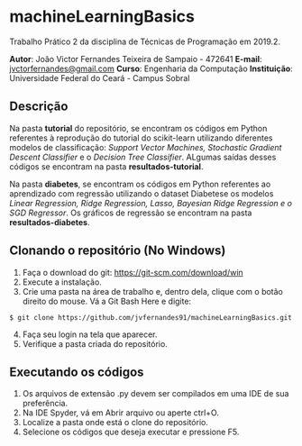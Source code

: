 # machineLearningBasics
Trabalho Prático 2 da disciplina de Técnicas de Programação em 2019.2.

**Autor**: João Victor Fernandes Teixeira de Sampaio - 472641
**E-mail**: jvctorfernandes@gmail.com
**Curso**: Engenharia da Computação
**Instituição**: Universidade Federal do Ceará - Campus Sobral

## Descrição
Na pasta **tutorial** do repositório, se encontram os códigos em Python referentes à reprodução do tutorial do scikit-learn utilizando diferentes modelos de classificação: *Support Vector Machines, Stochastic Gradient Descent Classifier* e o *Decision Tree Classifier*. ALgumas saídas desses códigos se encontram na pasta **resultados-tutorial**.

Na pasta **diabetes**, se encontram os códigos em Python referentes ao aprendizado com regressão utilizando o dataset Diabetese os modelos *Linear Regression, Ridge Regression, Lasso, Bayesian Ridge Regression e o SGD Regressor*. Os gráficos de regressão se encontram na pasta **resultados-diabetes**.

## Clonando o repositório (No Windows)
1. Faça o download do git: https://git-scm.com/download/win
2. Execute a instalação.
3. Crie uma pasta na área de trabalho e, dentro dela, clique com o botão direito do mouse. Vá a Git Bash Here e digite:
```
$ git clone https://github.com/jvfernandes91/machineLearningBasics.git
```
4. Faça seu login na tela que aparecer.
5. Verifique a pasta criada do repositório.

## Executando os códigos
1. Os arquivos de extensão .py devem ser compilados em uma IDE de sua preferência.
2. Na IDE Spyder, vá em Abrir arquivo ou aperte ctrl+O.
3. Localize a pasta onde está o clone do repositório.
4. Selecione os códigos que deseja executar e pressione F5.
